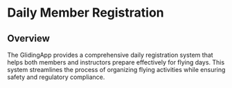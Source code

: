 # Daily Member Registration

## Overview

The GlidingApp provides a comprehensive daily registration system that helps both members and instructors prepare effectively for flying days. This system streamlines the process of organizing flying activities while ensuring safety and regulatory compliance.
